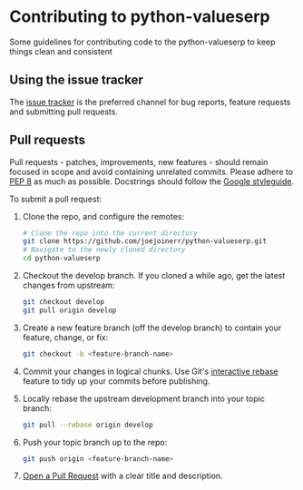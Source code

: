 # Contributing to python-valueserp

Some guidelines for contributing code to the python-valueserp to keep things clean
and consistent


## Using the issue tracker

The [issue tracker](https://github.com/joejoinerr/python-valueserp/issues)
is the preferred channel for bug reports, feature requests and submitting pull
requests.


## Pull requests

Pull requests - patches, improvements, new features - should remain focused in
scope and avoid containing unrelated commits. Please adhere to
[PEP 8](https://www.python.org/dev/peps/pep-0008/) as much as possible. 
Docstrings should follow the [Google styleguide](https://google.github.io/styleguide/pyguide.html#38-comments-and-docstrings).

To submit a pull request:

1. Clone the repo, and configure the remotes:

   ```bash
   # Clone the repo into the current directory
   git clone https://github.com/joejoinerr/python-valueserp.git
   # Navigate to the newly cloned directory
   cd python-valueserp
   ```

2. Checkout the develop branch. If you cloned a while ago, get the latest 
   changes from upstream:

   ```bash
   git checkout develop
   git pull origin develop
   ```

3. Create a new feature branch (off the develop branch) to
   contain your feature, change, or fix:

   ```bash
   git checkout -b <feature-branch-name>
   ```

4. Commit your changes in logical chunks. Use Git's
   [interactive rebase](https://help.github.com/articles/about-git-rebase/)
   feature to tidy up your commits before publishing.

5. Locally rebase the upstream development branch into your topic branch:

   ```bash
   git pull --rebase origin develop
   ```

6. Push your topic branch up to the repo:

   ```bash
   git push origin <feature-branch-name>
   ```

7. [Open a Pull Request](https://docs.github.com/en/pull-requests/collaborating-with-pull-requests/proposing-changes-to-your-work-with-pull-requests/creating-a-pull-request)
    with a clear title and description.
